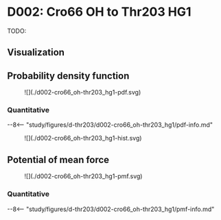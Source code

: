 # D002: Cro66 OH to Thr203 HG1

TODO:

## Visualization

<div id="d002-view" class="mol-container"></div>

<script>
document.addEventListener('DOMContentLoaded', (event) => {
    const viewer = molstar.Viewer.create('d002-view', {
        layoutIsExpanded: false,
        layoutShowControls: false,
        layoutShowRemoteState: false,
        layoutShowSequence: true,
        layoutShowLog: false,
        layoutShowLeftPanel: false,
        viewportShowExpand: true,
        viewportShowSelectionMode: true,
        viewportShowAnimation: false,
        pdbProvider: 'rcsb',
    }).then(viewer => {
        // viewer.loadStructureFromUrl("/analysis/005-rogfp-glh-md/data/traj/frame_106403.pdb", "pdb");
        viewer.loadSnapshotFromUrl("/misc/002-molstar-states/d002.molj", "molj");
    });
});
</script>

## Probability density function

<figure markdown>
![](./d002-cro66_oh-thr203_hg1-pdf.svg)
</figure>

### Quantitative

--8<-- "study/figures/d-thr203/d002-cro66_oh-thr203_hg1/pdf-info.md"

<figure markdown>
![](./d002-cro66_oh-thr203_hg1-hist.svg)
</figure>

## Potential of mean force

<figure markdown>
![](./d002-cro66_oh-thr203_hg1-pmf.svg)
</figure>

### Quantitative

--8<-- "study/figures/d-thr203/d002-cro66_oh-thr203_hg1/pmf-info.md"
